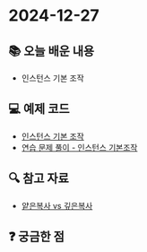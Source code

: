 # 2024-12-27

## 📚 오늘 배운 내용

- 인스턴스 기본 조작

## 💻 예제 코드

- [인스턴스 기본 조작](../topics/instance&class.md)
- [연습 문제 풀이 - 인스턴스 기본조작](../../src/main/kotlin/day09/exercise/Book.kt)

## 🔍 참고 자료
- [얕은복사 vs 깊은복사](https://wooyoung-tom.medium.com/shallow-copy-vs-deep-copy-fe12f69b1ad0)
## ❓ 궁금한 점